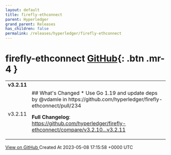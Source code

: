 ```yaml
---
layout: default
title: firefly-ethconnect
parent: Hyperledger
grand_parent: Releases
has_children: false
permalink: /releases/hyperledger/firefly-ethconnect
---
```


# firefly-ethconnect <span class="fs-3 right-align">[GitHub](https://github.com/hyperledger/firefly-ethconnect){: .btn .mr-4 }</span>


<div>
    <table>
        <tr>
            <td colspan="2">
                <b>
                    v3.2.11
                </b>
            </td>
        </tr>
        <tr>
            <td>
                <span class="chip">
                    v3.2.11
                </span>
            </td>
            <td>
                ## What's Changed
* Use Go 1.19 and update deps by @vdamle in https://github.com/hyperledger/firefly-ethconnect/pull/234


**Full Changelog**: https://github.com/hyperledger/firefly-ethconnect/compare/v3.2.10...v3.2.11
            </td>
        </tr>
    </table>
    <a href="https://github.com/hyperledger/firefly-ethconnect/releases/tag/v3.2.11" class=".btn">
        View on GitHub
    </a>
    <span class="right-align">
        Created At 2023-05-08 17:15:58 +0000 UTC
    </span>
</div>

